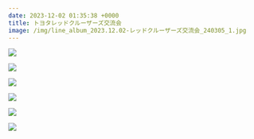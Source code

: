 ```yaml
---
date: 2023-12-02 01:35:38 +0000
title: トヨタレッドクルーザーズ交流会
image: /img/line_album_2023.12.02-レッドクルーザーズ交流会_240305_1.jpg
---
```

![](/img/line_album_2023.12.02-レッドクルーザーズ交流会_240305_2.jpg)

![](/img/line_album_2023.12.02-レッドクルーザーズ交流会_240305_3.jpg)

![](/img/line_album_2023.12.02-レッドクルーザーズ交流会_240305_4.jpg)

![](/img/line_album_2023.12.02-レッドクルーザーズ交流会_240305_5.jpg)

![](/img/line_album_2023.12.02-レッドクルーザーズ交流会_240305_6.jpg)

![](/img/line_album_2023.12.02-レッドクルーザーズ交流会_240305_7.jpg)
